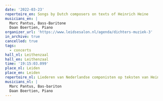 ```yaml
---
date: '2022-03-23'
repertoire_en: Songs by Dutch composers on texts of Heinrich Heine
musicians_en: |
  Marc Pantus, Bass-Baritone
  Daan Boertien, Piano
organizer_url: 'https://www.leidsesalon.nl/agenda/dichters-muziek-3'
in_archive: true
cancelled: true
tags:
  - concerts
hall_nl: Leithenzaal
hall_en: Leithenzaal
time: '19:15:03.099'
place_nl: Leiden
place_en: Leiden
repertoire_nl: Liederen van Nederlandse componisten op teksten van Heinrich Heine
musicians_nl: |
  Marc Pantus, Bas-bariton
  Daan Boertien, Piano
---
```


